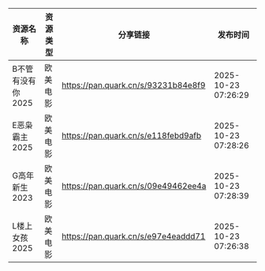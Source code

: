 | 资源名称        | 资源类型 | 分享链接                                | 发布时间                |
| ----------- | ---- | ----------------------------------- | ------------------- |
| B不管有没有你2025 | 欧美电影 | https://pan.quark.cn/s/93231b84e8f9 | 2025-10-23 07:26:29 |
| E恶枭霸主2025   | 欧美电影 | https://pan.quark.cn/s/e118febd9afb | 2025-10-23 07:28:26 |
| G高年新生2023   | 欧美电影 | https://pan.quark.cn/s/09e49462ee4a | 2025-10-23 07:28:39 |
| L楼上女孩2025   | 欧美电影 | https://pan.quark.cn/s/e97e4eaddd71 | 2025-10-23 07:26:38 |
